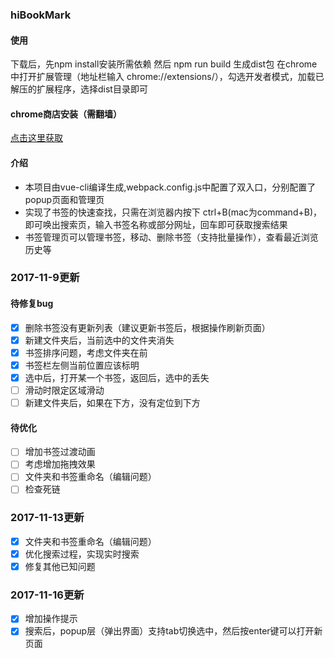 ### hiBookMark
#### 使用
下载后，先npm install安装所需依赖
然后 npm run build 生成dist包
在chrome中打开扩展管理（地址栏输入 chrome://extensions/），勾选开发者模式，加载已解压的扩展程序，选择dist目录即可

#### chrome商店安装（需翻墙）
 [点击这里获取](https://chrome.google.com/webstore/detail/hibookmark/kimcgbcdngdnggfmkjdmmjceijnkcjmd?hl=zh-CN&gl=HK) 

#### 介绍
- 本项目由vue-cli编译生成,webpack.config.js中配置了双入口，分别配置了popup页面和管理页
- 实现了书签的快速查找，只需在浏览器内按下 ctrl+B(mac为command+B)，即可唤出搜索页，输入书签名称或部分网址，回车即可获取搜索结果
- 书签管理页可以管理书签，移动、删除书签（支持批量操作），查看最近浏览历史等

### 2017-11-9更新
#### 待修复bug
- [x] 删除书签没有更新列表（建议更新书签后，根据操作刷新页面）
- [x] 新建文件夹后，当前选中的文件夹消失
- [x] 书签排序问题，考虑文件夹在前
- [x] 书签栏左侧当前位置应该标明
- [x] 选中后，打开某一个书签，返回后，选中的丢失
- [ ] 滑动时限定区域滑动
- [ ] 新建文件夹后，如果在下方，没有定位到下方
#### 待优化
- [ ] 增加书签过渡动画
- [ ] 考虑增加拖拽效果
- [ ] 文件夹和书签重命名（编辑问题）
- [ ] 检查死链

### 2017-11-13更新
- [x] 文件夹和书签重命名（编辑问题）
- [x] 优化搜索过程，实现实时搜索
- [x] 修复其他已知问题

### 2017-11-16更新
- [x] 增加操作提示
- [x] 搜索后，popup层（弹出界面）支持tab切换选中，然后按enter键可以打开新页面